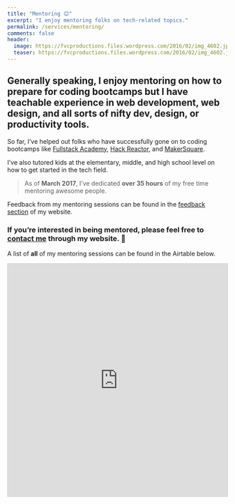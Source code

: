 ```yaml
---
title: "Mentoring 😊"
excerpt: "I enjoy mentoring folks on tech-related topics."
permalink: /services/mentoring/
comments: false
header:
  image: https://fvcproductions.files.wordpress.com/2016/02/img_4602.jpg
  teaser: https://fvcproductions.files.wordpress.com/2016/02/img_4602.jpg
---
```


## Generally speaking, I enjoy mentoring on how to prepare for coding bootcamps but I have teachable experience in web development, web design, and all sorts of nifty dev, design, or productivity tools.

So far, I’ve helped out folks who have successfully gone on to coding bootcamps like [Fullstack Academy](http://fullstackacademy.com), [Hack Reactor](http://hackreactor.com), and [MakerSquare](http://makersquare.com).

I’ve also tutored kids at the elementary, middle, and high school level on how to get started in the tech field.

> As of **March 2017**, I’ve dedicated **over 35 hours** of my free time mentoring awesome people.

Feedback from my mentoring sessions can be found in the [feedback section](http://fvcproductions.com/feedback) of my website.

### If you’re interested in being mentored, please feel free to [contact me](http://fvcproductions.com/contact) through my website. 📨

A list of **all** of my mentoring sessions can be found in the Airtable below.

<iframe class="airtable-embed" src="https://airtable.com/embed/shrwmtNPmX8XSUdJf?backgroundColor=gray&layout=card&viewControls=on" frameborder="0" onmousewheel="" width="100%" height="533" style="background: transparent; border: 1px solid #ccc;"></iframe>